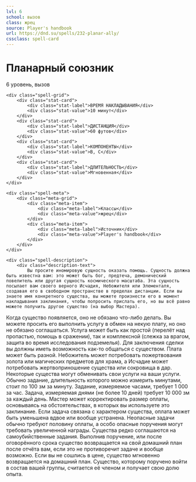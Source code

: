 ```yaml
---
lvl: 6
school: вызов
class: жрец
source: Player's handbook
url: https://dnd.su/spells/232-planar-ally/
cssclass: spell-card
---
```


<div class="spell-container">
    <div class="spell-header">
        <h1 class="spell-name">Планарный союзник</h1>
        <div class="spell-level">6 уровень, вызов</div>
    </div>
    
    <div class="spell-grid">
        <div class="stat-card">
            <div class="stat-label">ВРЕМЯ НАКЛАДЫВАНИЯ</div>
            <div class="stat-value">10 минут</div>
        </div>
        <div class="stat-card">
            <div class="stat-label">ДИСТАНЦИЯ</div>
            <div class="stat-value">60 футов</div>
        </div>
        <div class="stat-card">
            <div class="stat-label">КОМПОНЕНТЫ</div>
            <div class="stat-value">В, С</div>
        </div>
        <div class="stat-card">
            <div class="stat-label">ДЛИТЕЛЬНОСТЬ</div>
            <div class="stat-value">Мгновенная</div>
        </div>
    </div>
    
    <div class="spell-meta">
        <div class="meta-grid">
            <div class="meta-item">
                <div class="meta-label">Классы</div>
                <div class="meta-value">жрец</div>
            </div>
            <div class="meta-item">
                <div class="meta-label">Источник</div>
                <div class="meta-value">Player's handbook</div>
            </div>
        </div>
    </div>
    
    <div class="spell-description">
        <div class="description-text">
            Вы просите иномировую сущность оказать помощь. Сущность должна быть известна вам: это может быть бог, предтеча, демонический повелитель или другая сущность космического масштаба. Эта сущность посылает вам своего верного Исчадия, Небожителя или Элементаля, создавая его в свободном пространстве в пределах дистанции. Если вы знаете имя конкретного существа, вы можете произнести его в момент накладывания заклинания, чтобы попросить прислать его, но вы всё равно можете получить другое существо (на выбор Мастера).
Когда существо появляется, оно не обязано что-либо делать. Вы можете просить его выполнить услугу в обмен на некую плату, но оно не обязано соглашаться. Услуга может быть как простой (перелёт над пропастью, помощь в сражении), так и комплексной (слежка за врагом, защита во время исследования подземелья). Для заключения сделки вы должны иметь возможность как-то общаться с существом.
Плата может быть разной. Небожитель может потребовать пожертвования золота или магических предметов для храма, а Исчадие может потребовать жертвоприношение существа или сокровища в дар. Некоторые существа могут обменивать свои услуги на ваши услуги.
Обычно задание, длительность которого можно измерить минутами, стоит по 100 зм за минуту. Задание, измеряемое часами, требует 1 000 за час. Задача, измеряемая днями (не более 10 дней) требует 10 000 зм за каждый день. Мастер может корректировать размер оплаты, основываясь на обстоятельствах, в которых вы используете это заклинание. Если задача связана с характером существа, оплата может быть уменьшена вдвое или вообще устранена. Неопасные задачи обычно требуют половину оплаты, а особо опасные поручения могут требовать увеличенной награды. Существа редко соглашаются на самоубийственные задания.
Выполнив поручение, или после оговорённого срока существо возвращается на свой домашний план после отчёта вам, если это не противоречит задаче и вообще возможно. Если вы не сошлись в цене, существо мгновенно возвращается на домашний план.
Существо, которому поручено войти в состав вашей группы, считается её членом и получает свою долю опыта.
        </div>
    </div>
</div>